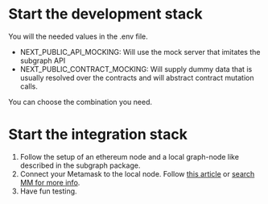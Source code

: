 # Start the development stack
You will the needed values in the .env file. 
- NEXT_PUBLIC_API_MOCKING: Will use the mock server that imitates the subgraph API
- NEXT_PUBLIC_CONTRACT_MOCKING: Will supply dummy data that is usually resolved over the contracts and will abstract contract mutation calls.

You can choose the combination you need.


# Start the integration stack
1. Follow the setup of an ethereum node and a local graph-node like described in the subgraph package.
2. Connect your Metamask to the local node. Follow [this article](https://medium.com/@kaishinaw/connecting-metamask-with-a-local-hardhat-network-7d8cea604dc6) or [search MM for more info](https://support.metamask.io/hc/en-us/articles/360015290012-Using-a-local-node).
3. Have fun testing.
